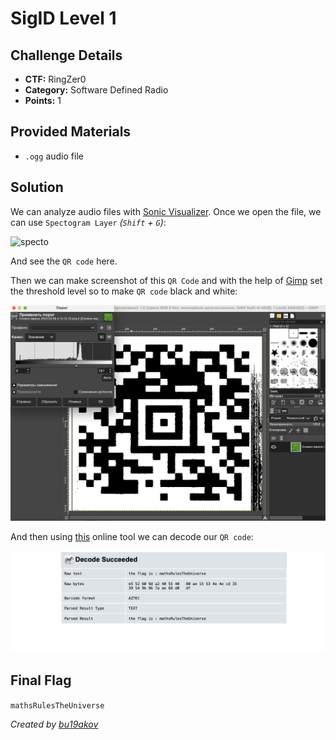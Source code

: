 # SigID Level 1

## Challenge Details 

- **CTF:** RingZer0
- **Category:** Software Defined Radio
- **Points:** 1

## Provided Materials

- `.ogg` audio file

## Solution

We can analyze audio files with [Sonic Visualizer](https://www.sonicvisualiser.org/download.html). Once we open the file, we can use `Spectogram Layer` *(`Shift` + `G`)*:

![specto](./specto.jpg)

And see the `QR code` here.

Then we can make screenshot of this `QR Code` and with the help of [Gimp](https://www.gimp.org/downloads/) set the threshold level so to make `QR code` black and white:

![gimp](./gimp.jpg)

And then using [this](https://zxing.org/w/decode.jspx) online tool we can decode our `QR code`:

![decode](./decode.jpg)


## Final Flag

`mathsRulesTheUniverse`

*Created by [bu19akov](https://github.com/bu19akov)*